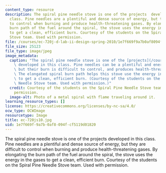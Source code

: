 ```yaml
---
content_type: resource
description: The spiral pine needle stove is one of the projects  developed in this
  class. Pine needles are a plentiful and dense source of energy, but they are difficult
  to control when burning and produce health-threatening gases. By elongating the
  burn path of the fuel around the spiral, the stove uses the energy in the gases
  to get a clean, efficient burn. Courtesy of the students on the Spiral Pine Needle
  Stove team. Used with permission.
file: /courses/ec-720j-d-lab-ii-design-spring-2010/1e7f669f9a7b0af8094fcf5119d01820_ec-720js10.jpg
file_size: 25123
file_type: image/jpeg
image_metadata:
  caption: "The spiral pine needle stove is one of the [projects](/courses/ec-720j-d-lab-ii-design-spring-2010/pages/projects)\
    \ developed in this class. Pine needles can be a plentiful and energy-dense fuel,\
    \ but their burn is difficult to control, and produces health-threatening gases.\_\
    \ The elongated spiral burn path helps this stove use the energy in the gases\
    \ to get a clean, efficient burn. (Courtesy of the students on the Spiral Pine\
    \ Needle Stove team. Used with permission.)"
  credit: Courtesy of the students on the Spiral Pine Needle Stove team. Used with
    permission.
  image-alt: Photo of a metal spiral with flame traveling around it.
learning_resource_types: []
license: https://creativecommons.org/licenses/by-nc-sa/4.0/
ocw_type: OCWImage
resourcetype: Image
title: ec-720js10.jpg
uid: 1e7f669f-9a7b-0af8-094f-cf5119d01820
---
```

The spiral pine needle stove is one of the projects  developed in this class. Pine needles are a plentiful and dense source of energy, but they are difficult to control when burning and produce health-threatening gases. By elongating the burn path of the fuel around the spiral, the stove uses the energy in the gases to get a clean, efficient burn. Courtesy of the students on the Spiral Pine Needle Stove team. Used with permission.